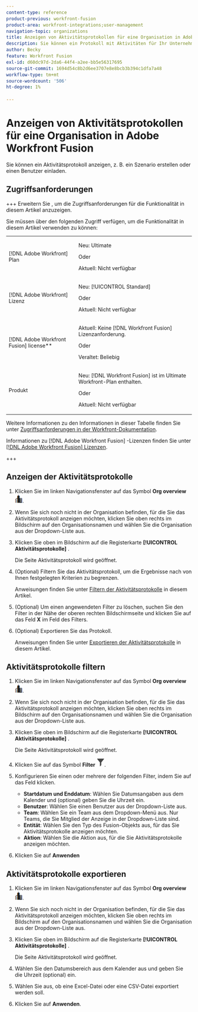 ```yaml
---
content-type: reference
product-previous: workfront-fusion
product-area: workfront-integrations;user-management
navigation-topic: organizations
title: Anzeigen von Aktivitätsprotokollen für eine Organisation in Adobe Workfront Fusion
description: Sie können ein Protokoll mit Aktivitäten für Ihr Unternehmen anzeigen, z. B. die Erstellung oder Aktivierung eines Szenarios.
author: Becky
feature: Workfront Fusion
exl-id: d60dc97d-2da6-44f4-a2ee-bb5e56317695
source-git-commit: 1694d54c8b2d6ee3707e8e8bcb3b394c1dfa7a48
workflow-type: tm+mt
source-wordcount: '506'
ht-degree: 1%

---
```


# Anzeigen von Aktivitätsprotokollen für eine Organisation in Adobe Workfront Fusion

<!--Move to new repo-->

Sie können ein Aktivitätsprotokoll anzeigen, z. B. ein Szenario erstellen oder einen Benutzer einladen.

## Zugriffsanforderungen

+++ Erweitern Sie , um die Zugriffsanforderungen für die Funktionalität in diesem Artikel anzuzeigen.

Sie müssen über den folgenden Zugriff verfügen, um die Funktionalität in diesem Artikel verwenden zu können:

<table style="table-layout:auto">
 <col> 
 <col> 
 <tbody> 
  <tr> 
   <td role="rowheader">[!DNL Adobe Workfront] Plan</td>
   <td> <p>Neu: Ultimate</p> <p>Oder</p> <p>Aktuell: Nicht verfügbar</p></td> 
  </tr> 
  <tr data-mc-conditions=""> 
   <td role="rowheader">[!DNL Adobe Workfront] Lizenz</td> 
   <td> <p>Neu: [!UICONTROL Standard]</p><p>Oder</p><p>Aktuell: Nicht verfügbar</p> </td> 
  </tr> 
  <tr> 
   <td role="rowheader">[!DNL Adobe Workfront Fusion] license**</td> 
   <td>
   <p>Aktuell: Keine [!DNL Workfront Fusion] Lizenzanforderung.</p>
   <p>Oder</p>
   <p>Veraltet: Beliebig </p>
   </td> 
  </tr> 
  <tr> 
   <td role="rowheader">Produkt</td> 
   <td>
   <p>Neu: [!DNL Workfront Fusion] ist im Ultimate Workfront-Plan enthalten.</p> <p>Oder</p>
   <p>Aktuell: Nicht verfügbar</p>
   </td> 
  </tr>
 </tbody> 
</table>

Weitere Informationen zu den Informationen in dieser Tabelle finden Sie unter [Zugriffsanforderungen in der Workfront-Dokumentation](/help/quicksilver/administration-and-setup/add-users/access-levels-and-object-permissions/access-level-requirements-in-documentation.md).

Informationen zu [!DNL Adobe Workfront Fusion] -Lizenzen finden Sie unter [[!DNL Adobe Workfront Fusion] Lizenzen](../../workfront-fusion/get-started/license-automation-vs-integration.md).

+++



## Anzeigen der Aktivitätsprotokolle

1. Klicken Sie im linken Navigationsfenster auf das Symbol **Org overview** ![Org overview icon](assets/org-overview-icon.png).
1. Wenn Sie sich noch nicht in der Organisation befinden, für die Sie das Aktivitätsprotokoll anzeigen möchten, klicken Sie oben rechts im Bildschirm auf den Organisationsnamen und wählen Sie die Organisation aus der Dropdown-Liste aus.
1. Klicken Sie oben im Bildschirm auf die Registerkarte **[!UICONTROL Aktivitätsprotokolle]** .

   Die Seite Aktivitätsprotokoll wird geöffnet.
1. (Optional) Filtern Sie das Aktivitätsprotokoll, um die Ergebnisse nach von Ihnen festgelegten Kriterien zu begrenzen.

   Anweisungen finden Sie unter [Filtern der Aktivitätsprotokolle](#filter-the-activity-logs) in diesem Artikel.
1. (Optional) Um einen angewendeten Filter zu löschen, suchen Sie den Filter in der Nähe der oberen rechten Bildschirmseite und klicken Sie auf das Feld **X** im Feld des Filters.
1. (Optional) Exportieren Sie das Protokoll.

   Anweisungen finden Sie unter [Exportieren der Aktivitätsprotokolle](#export-the-activity-logs) in diesem Artikel.


## Aktivitätsprotokolle filtern

1. Klicken Sie im linken Navigationsfenster auf das Symbol **Org overview** ![Org overview icon](assets/org-overview-icon.png).
1. Wenn Sie sich noch nicht in der Organisation befinden, für die Sie das Aktivitätsprotokoll anzeigen möchten, klicken Sie oben rechts im Bildschirm auf den Organisationsnamen und wählen Sie die Organisation aus der Dropdown-Liste aus.
1. Klicken Sie oben im Bildschirm auf die Registerkarte **[!UICONTROL Aktivitätsprotokolle]** .

   Die Seite Aktivitätsprotokoll wird geöffnet.
1. Klicken Sie auf das Symbol **Filter** ![Filter](assets/filter-activity-log.png).
1. Konfigurieren Sie einen oder mehrere der folgenden Filter, indem Sie auf das Feld klicken.

   * **Startdatum und Enddatum**: Wählen Sie Datumsangaben aus dem Kalender und (optional) geben Sie die Uhrzeit ein.
   * **Benutzer**: Wählen Sie einen Benutzer aus der Dropdown-Liste aus.
   * **Team**: Wählen Sie ein Team aus dem Dropdown-Menü aus. Nur Teams, die Sie Mitglied der Anzeige in der Dropdown-Liste sind.
   * **Entität**: Wählen Sie den Typ des Fusion-Objekts aus, für das Sie Aktivitätsprotokolle anzeigen möchten.
   * **Aktion**: Wählen Sie die Aktion aus, für die Sie Aktivitätsprotokolle anzeigen möchten.

1. Klicken Sie auf **Anwenden**

## Aktivitätsprotokolle exportieren

1. Klicken Sie im linken Navigationsfenster auf das Symbol **Org overview** ![Org overview icon](assets/org-overview-icon.png).
1. Wenn Sie sich noch nicht in der Organisation befinden, für die Sie das Aktivitätsprotokoll anzeigen möchten, klicken Sie oben rechts im Bildschirm auf den Organisationsnamen und wählen Sie die Organisation aus der Dropdown-Liste aus.
1. Klicken Sie oben im Bildschirm auf die Registerkarte **[!UICONTROL Aktivitätsprotokolle]** .

   Die Seite Aktivitätsprotokoll wird geöffnet.
1. Wählen Sie den Datumsbereich aus dem Kalender aus und geben Sie die Uhrzeit (optional) ein.
1. Wählen Sie aus, ob eine Excel-Datei oder eine CSV-Datei exportiert werden soll.
1. Klicken Sie auf **Anwenden**.

